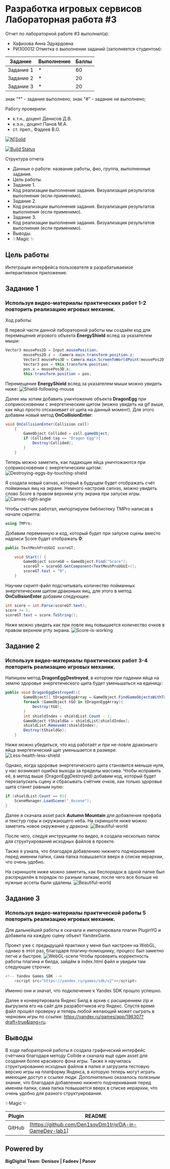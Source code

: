 # Разработка игровых сервисов Лабораторная работа #3
Отчет по лабораторной работе #3 выполнил(а):
- Хафизова Анна Эдуардовна
- РИ300012
Отметка о выполнении заданий (заполняется студентом):

| Задание | Выполнение | Баллы |
| ------ | ------ | ------ |
| Задание 1 | * | 60 |
| Задание 2 | * | 20 |
| Задание 3 | * | 20 |

знак "*" - задание выполнено; знак "#" - задание не выполнено;

Работу проверили:
- к.т.н., доцент Денисов Д.В.
- к.э.н., доцент Панов М.А.
- ст. преп., Фадеев В.О.

[![N|Solid](https://cldup.com/dTxpPi9lDf.thumb.png)](https://nodesource.com/products/nsolid)

[![Build Status](https://travis-ci.org/joemccann/dillinger.svg?branch=master)](https://travis-ci.org/joemccann/dillinger)

Структура отчета

- Данные о работе: название работы, фио, группа, выполненные задания.
- Цель работы.
- Задание 1.
- Код реализации выполнения задания. Визуализация результатов выполнения (если применимо).
- Задание 2.
- Код реализации выполнения задания. Визуализация результатов выполнения (если применимо).
- Задание 3.
- Код реализации выполнения задания. Визуализация результатов выполнения (если применимо).
- Выводы.
- ✨Magic ✨

## Цель работы
Интеграция интерфейса пользователя в разрабатываемое интерактивное приложение.


## Задание 1
### Используя видео-материалы практических работ 1-2 повторить реализацию игровых механик.

Ход работы:

В первой части данной лабораторной работы мы создаём код для перемещения игрового объекта **EnergyShield** вслед за указателем мыши:
```c#
Vector3 mousePos2D = Input.mousePosition;
        mousePos2D.z = -Camera.main.transform.position.z;
        Vector3 mousePos3D = Camera.main.ScreenToWorldPoint(mousePos2D);
        Vector3 pos = this.transform.position;
        pos.x = mousePos3D.x;
        this.transform.position = pos;
```
Перемещение **EnergyShield** вслед за указателем мыши можно увидеть ниже:
![Shield-following-mouse](screenshots/gif1.gif)

Далее мы хотим добавить уничтожение объекта **DragonEgg** при соприкосновении с энергетическим щитом (можно увидеть на gif выше, как яйцо просто отскакивает от щита на данный момент). Для этого добавим новый метод **OnCollisionEnter**:
```c#
void OnCollisionEnter(Collision coll)
    {
        GameObject Collided = coll.gameObject;
        if (Collided.tag == "Dragon Egg"){
            Destroy(Collided);
        }
    }
```
Теперь можно заметить, как падающие яйца уничтожаются при соприкосновении с энергетическим щитом:
![Destroying-eggs-by-touching-shield](screenshots/gif2.gif)

Я создала новый canvas, который в будущем будет отображать счёт пойманных яиц на экране. Немного настроив canvas, можно увидеть слово Score в правом верхнем углу экрана при запуске игры.
![Canvas-right-angle](screenshots/image1.png)

Чтобы счётчик работал, импортируем библиотеку TMPro написав в начале скрипта:
```c#
using TMPro;
```
Добавим переменную и код, который будет при запуске сцены вместо надписи Score будет отображать **0**:

```c#
public TextMeshProUGUI scoreGT;

    void Start() {
        GameObject scoreGO = GameObject.Find("Score");
        scoreGT = scoreGO.GetComponent<TextMeshProUGUI>();
        scoreGT.text = "0";
    }
```
Научим скрипт-файл подсчитывать количество пойманных энергетическим щитом драконьих яиц, для этого в метод **OnCollisionEnter** добавим следующее:
```c#
int score = int.Parse(scoreGT.text);
score += 1;
scoreGT.text = score.ToString();
```
Ниже можно увидеть как при ловле яиц повышается количество очков в правом верхнем углу экрана.
![Score-is-working](screenshots/gif3.gif)





## Задание 2
### Используя видео-материалы практических работ 3-4 повторить реализацию игровых механик.
Напишем метод **DragonEggDestroyed**, в котором при падении яйца на землю здоровье энергетического щита будет уменьшаться на единицу:
```c#
public void DragonEggDestroyed(){
        GameObject[] tDragonEggArray = GameObject.FindGameObjectsWithTag("Dragon Egg");
        foreach (GameObject tGO in tDragonEggArray){
            Destroy(tGO);
        }
        int shieldIndex = shieldList.Count - 1;
        GameObject tShieldGo = shieldList[shieldIndex];
        shieldList.RemoveAt(shieldIndex);
        Destroy(tShieldGo);
    }
```
Ниже можно убедиться, что код работаёт и при не-ловле драконьего яйца энергетический щит уменьшается в размере:
![Less-health-less-shield](screenshots/gif4.gif)

Однако, когда здоровье энергетического щита становится меньше нуля, у нас возникает ошибка выхода за пределы массива. Чтобы исправить её, в метод выше (DragonEggDestroyed) добавим код, который будет перезапускать сцену и сбрасывать счётчик очков, как только здоровье щита станет равным нулю:

```c#
if (shieldList.Count == 0){
    SceneManager.LoadScene("_0scene");
}
```

Далее я скачала asset pack **Autumn Mountain** для добавления префаба и текстур горы и окружающего неба. На скриншоте ниже можно заметить новое окружение у дракона:
![Beautiful-world](screenshots/image2.PNG)

После чего, следуя инструкциям по видео, я создала несколько папок для структуирования исходных файлов в проекте. 

Также я узнала, что благодаря добавлению нижнего подчеркивания перед именем папки, сама папка повышается вверх в списке иерархии, что очень удобно.

На скриншоте ниже можно заметить, как беспорядок в одной папке был распределён в порядок по разным папкам, после чего все больше не нужные ассеты были удалены.
![Beautiful-world](screenshots/image3.PNG)


## Задание 3
### 	Используя видео-материалы практической работы 5 повторить реализацию игровых механик.
Для дальнейшей работы я скачала и импортировала плагин PluginYG и добавила на каждую сцену объект YandexGame.

Проект уже с предыдущей практики у меня был настроен на WebGL, однако в этот раз, благодаря плагину-помощнику, процесс был заметно легче и быстрее.
![WebGL-scene](screenshots/image4.PNG)
Чтобы проверить корректность работы плагина и билда, зайдём в index.html файл и увидим там следующие строчки:
```c#
<!-- Yandex Games SDK -->
    <script src="https://yandex.ru/games/sdk/v2"></script>
```
Именно они и значат, что подключение к Yandex SDK прошло успешно.

Далее я конвертировала Яндекс Билд в архив с расширением zip и выгрузила его на сайт для разработчиков игр Яндекс. Спустя время файл прошёл проверку и теперь любой желающий может сыграть в черновик игры по ссылке: https://yandex.ru/games/app/198307?draft=true&lang=ru.
## Выводы

В ходе лабораторной работы я создала графический интерфейс счётчика благодаря методу Collide и скачала ещё один asset для создания более красивого фона игры. Также я научилась структуированию исходных файлов в папке и загрузила тестовую версию игры на платформу Яндекса, в которую теперь могут играть имеющие доступ к ссылке люди. Дополнительно оказалось полезным знание, что благодаря добавлению нижнего подчеркивания перед именем папки, сама папка повышается вверх в списке иерархии, что очень удобно для разного структуирования.

✨Magic ✨

| Plugin | README |
| ------ | ------ |
| GitHub | [https://github.com/Den1sovDm1triy/DA-in-GameDev-lab1] |



## Powered by

**BigDigital Team: Denisov | Fadeev | Panov**
